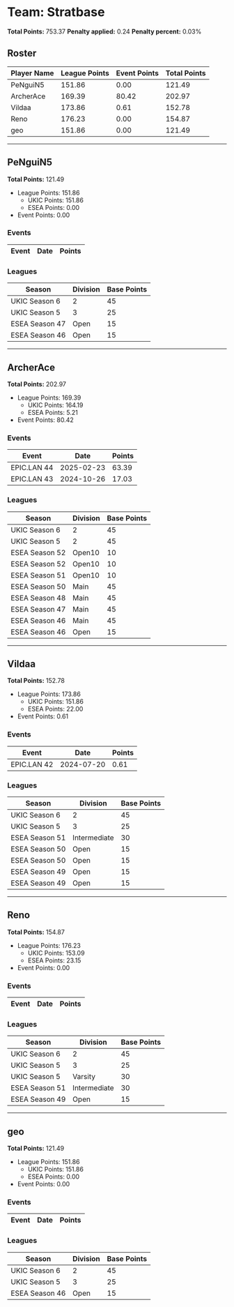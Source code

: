 # Team: Stratbase

**Total Points:** 753.37
**Penalty applied:** 0.24
**Penalty percent:** 0.03%

## Roster
| Player Name | League Points | Event Points | Total Points |
|-------------|--------------|--------------|-------------|
| PeNguiN5 | 151.86 | 0.00 | 121.49 |
| ArcherAce | 169.39 | 80.42 | 202.97 |
| Vildaa | 173.86 | 0.61 | 152.78 |
| Reno | 176.23 | 0.00 | 154.87 |
| geo | 151.86 | 0.00 | 121.49 |

---

## PeNguiN5

**Total Points:** 121.49

- League Points: 151.86
  - UKIC Points: 151.86
  - ESEA Points: 0.00
- Event Points: 0.00

### Events
| Event | Date | Points |
|-------|------|--------|
### Leagues
| Season | Division | Base Points |
|--------|----------|-------------|
| UKIC Season 6 | 2 | 45 |
| UKIC Season 5 | 3 | 25 |
| ESEA Season 47 | Open | 15 |
| ESEA Season 46 | Open | 15 |
---

## ArcherAce

**Total Points:** 202.97

- League Points: 169.39
  - UKIC Points: 164.19
  - ESEA Points: 5.21
- Event Points: 80.42

### Events
| Event | Date | Points |
|-------|------|--------|
| EPIC.LAN 44 | 2025-02-23 | 63.39 |
| EPIC.LAN 43 | 2024-10-26 | 17.03 |
### Leagues
| Season | Division | Base Points |
|--------|----------|-------------|
| UKIC Season 6 | 2 | 45 |
| UKIC Season 5 | 2 | 45 |
| ESEA Season 52 | Open10 | 10 |
| ESEA Season 52 | Open10 | 10 |
| ESEA Season 51 | Open10 | 10 |
| ESEA Season 50 | Main | 45 |
| ESEA Season 48 | Main | 45 |
| ESEA Season 47 | Main | 45 |
| ESEA Season 46 | Main | 45 |
| ESEA Season 46 | Open | 15 |
---

## Vildaa

**Total Points:** 152.78

- League Points: 173.86
  - UKIC Points: 151.86
  - ESEA Points: 22.00
- Event Points: 0.61

### Events
| Event | Date | Points |
|-------|------|--------|
| EPIC.LAN 42 | 2024-07-20 | 0.61 |
### Leagues
| Season | Division | Base Points |
|--------|----------|-------------|
| UKIC Season 6 | 2 | 45 |
| UKIC Season 5 | 3 | 25 |
| ESEA Season 51 | Intermediate | 30 |
| ESEA Season 50 | Open | 15 |
| ESEA Season 50 | Open | 15 |
| ESEA Season 49 | Open | 15 |
| ESEA Season 49 | Open | 15 |
---

## Reno

**Total Points:** 154.87

- League Points: 176.23
  - UKIC Points: 153.09
  - ESEA Points: 23.15
- Event Points: 0.00

### Events
| Event | Date | Points |
|-------|------|--------|
### Leagues
| Season | Division | Base Points |
|--------|----------|-------------|
| UKIC Season 6 | 2 | 45 |
| UKIC Season 5 | 3 | 25 |
| UKIC Season 5 | Varsity | 30 |
| ESEA Season 51 | Intermediate | 30 |
| ESEA Season 49 | Open | 15 |
---

## geo

**Total Points:** 121.49

- League Points: 151.86
  - UKIC Points: 151.86
  - ESEA Points: 0.00
- Event Points: 0.00

### Events
| Event | Date | Points |
|-------|------|--------|
### Leagues
| Season | Division | Base Points |
|--------|----------|-------------|
| UKIC Season 6 | 2 | 45 |
| UKIC Season 5 | 3 | 25 |
| ESEA Season 46 | Open | 15 |